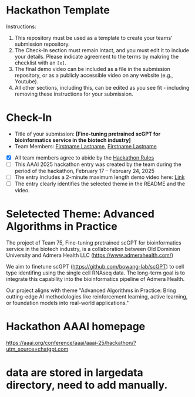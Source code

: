 # Hackathon Template

Instructions:
1. This repository must be used as a template to create your teams' submission repository.
2. The Check-In section must remain intact, and you must edit it to include your details. Please indicate agreement to the terms by makring the checklist with an `[x]`.
3. The final demo video can be included as a file in the submission repository, or as a publicly accessible video on any website (e.g., Youtube).
4. All other sections, including this, can be edited as you see fit - including removing these instructions for your submission.

# Check-In

- Title of your submission: **[Fine-tuning pretrained scGPT for bioinformatics service in the biotech industry]**
- Team Members: [Firstname Lastname](mailto:firstname.lastname@exampledomain.com), [Firstname Lastname](mailto:firstname.lastname@exampledomain.com)
- [X] All team members agree to abide by the [Hackathon Rules](https://aaai.org/conference/aaai/aaai-25/hackathon/)
- [ ] This AAAI 2025 hackathon entry was created by the team during the period of the hackathon, February 17 – February 24, 2025
- [ ] The entry includes a 2-minute maximum length demo video here: [Link](https://your-link.com)
- [ ] The entry clearly identifies the selected theme in the README and the video.

# Seletected Theme: Advanced Algorithms in Practice
The project of Team 75, Fine-tuning pretrained scGPT for bioinformatics service in the biotech industry, is a collaboration between Old Dominion University and Admera Health LLC (https://www.admerahealth.com/) 

We aim to finetune scGPT (https://github.com/bowang-lab/scGPT) to cell type identifing using the single cell RNAseq data. 
The long-term goal is to integrate this capability into the bioinformatics pipeline of Admera Health. 

Our project aligns with theme "Advanced Algorithms in Practice: Bring cutting-edge AI methodologies like reinforcement learning, active learning, or foundation models into real-world applications."

# Hackathon AAAI homepage
https://aaai.org/conference/aaai/aaai-25/hackathon/?utm_source=chatgpt.com

# data are stored in largedata directory, need to add manually. 



